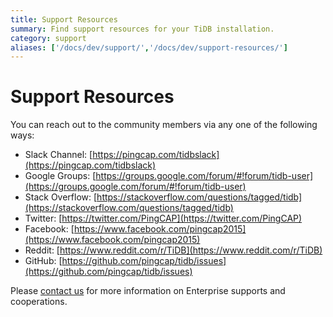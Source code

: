 ```yaml
---
title: Support Resources
summary: Find support resources for your TiDB installation.
category: support
aliases: ['/docs/dev/support/','/docs/dev/support-resources/']
---
```


# Support Resources

You can reach out to the community members via any one of the following ways:

+ Slack Channel: [https://pingcap.com/tidbslack](https://pingcap.com/tidbslack)
+ Google Groups: [https://groups.google.com/forum/#!forum/tidb-user](https://groups.google.com/forum/#!forum/tidb-user)
+ Stack Overflow: [https://stackoverflow.com/questions/tagged/tidb](https://stackoverflow.com/questions/tagged/tidb)
+ Twitter: [https://twitter.com/PingCAP](https://twitter.com/PingCAP)
+ Facebook: [https://www.facebook.com/pingcap2015](https://www.facebook.com/pingcap2015)
+ Reddit: [https://www.reddit.com/r/TiDB](https://www.reddit.com/r/TiDB)
+ GitHub: [https://github.com/pingcap/tidb/issues](https://github.com/pingcap/tidb/issues)

Please [contact us](https://pingcap.com/contact-us/) for more information on Enterprise supports and cooperations.
